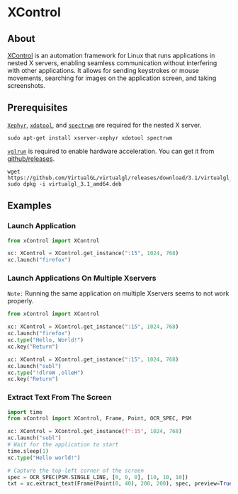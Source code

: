 # XControl

## About

[XControl](#xcontrol) is an automation framework for Linux that runs applications in nested X servers, enabling seamless communication without interfering with other applications.
It allows for sending keystrokes or mouse movements, searching for images on the application screen, and taking screenshots.

## Prerequisites

[`Xephyr`](https://wiki.archlinux.org/title/Xephyr), [`xdotool`](https://manpages.ubuntu.com/manpages/trusty/man1/xdotool.1.html), and [`spectrwm`](https://wiki.archlinux.org/title/spectrwm) are required for the nested X server.

```console
sudo apt-get install xserver-xephyr xdotool spectrwm
```

[`vglrun`](https://github.com/VirtualGL/virtualgl) is required to enable hardware acceleration.
You can get it from [github/releases](https://github.com/VirtualGL/virtualgl/releases/tag/3.1).

```console
wget https://github.com/VirtualGL/virtualgl/releases/download/3.1/virtualgl_3.1_amd64.deb
sudo dpkg -i virtualgl_3.1_amd64.deb
```

## Examples

### Launch Application

```python
from xControl import XControl

xc: XControl = XControl.get_instance(":15", 1024, 768)
xc.launch("firefox")
```

### Launch Applications On Multiple Xservers

`Note:` Running the same application on multiple Xservers seems to not work properly.

```python
from xControl import XControl

xc: XControl = XControl.get_instance(":15", 1024, 768)
xc.launch("firefox")
xc.type("Hello, World!")
xc.key("Return")

xc: XControl = XControl.get_instance(":15", 1024, 768)
xc.launch("subl")
xc.type("!dlroW ,olleH")
xc.key("Return")
```

### Extract Text From The Screen

```python
import time
from xControl import XControl, Frame, Point, OCR_SPEC, PSM

xc: XControl = XControl.get_instance(f":15", 1024, 768)
xc.launch("subl")
# Wait for the application to start
time.sleep(1)
xc.type("Hello world!")

# Capture the top-left corner of the screen
spec = OCR_SPEC(PSM.SINGLE_LINE, [0, 0, 0], [10, 10, 10])
txt = xc.extract_text(Frame(Point(0, 40), 200, 200), spec, preview=True)
```
